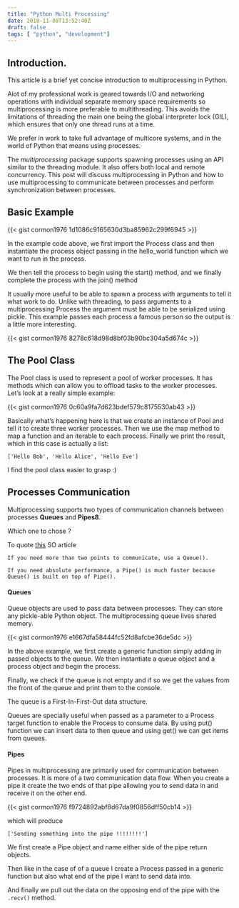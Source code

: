 ```yaml
---
title: "Python Multi Processing"
date: 2018-11-08T13:52:40Z
draft: false
tags: [ "python", "development"]
---
```


## Introduction.

This article is a brief yet concise introduction to multiprocessing in Python.

Alot of my professional work is geared towards I/O and networking operations with individual separate memory space requirements so  multiprocessing is more preferable to multithreading. This avoids the limitations of threading the main one being the global interpreter lock (GIL), which ensures that only one thread runs at a time. 

We prefer in work to take full advantage of  multicore systems, and in the world of Python that means using processes.

The _multiprocessing_ package supports spawning processes using an API similar to the threading module. It also offers both local and remote concurrency. This post will discuss multiprocessing in Python and how to use multiprocessing to communicate between processes and perform synchronization between processes.

## Basic Example

{{< gist cormon1976 1d1086c9165630d3ba85962c299f6945 >}}


In the example code above, we first import the Process class and then instantiate the process object passing in the hello_world function which we want to run in the process.

We then tell the process to begin using the start() method, and we finally complete the process with the join() method

It usually more useful to be able to spawn a process with arguments to tell it what work to do. Unlike with threading, to pass arguments to a multiprocessing Process the argument must be able to be serialized using pickle. This example passes each process  a famous person so the output is a little more interesting.


{{< gist cormon1976 8278c618d98d8bf03b90bc304a5d674c >}} 


## The Pool Class

The Pool class is used to represent a pool of worker processes. It has methods which can allow you to offload tasks to the worker processes. Let’s look at a really simple example:

{{< gist cormon1976 0c60a9fa7d623bdef579c8175530ab43 >}} 

Basically what’s happening here is that we create an instance of Pool and tell it to create three worker processes. Then we use the map method to map a function and an iterable to each process. Finally we print the result, which in this case is actually a list:

`['Hello Bob', 'Hello Alice', 'Hello Eve']`

I find the pool class easier to grasp :)

## Processes Communication

Multiprocessing supports two types of communication channels between processes **Queues** and **Pipes8**.

Which one to chose ?

To quote [this](https://stackoverflow.com/questions/8463008/python-multiprocessing-pipe-vs-queue) SO article 


`If you need more than two points to communicate, use a Queue().`

`If you need absolute performance, a Pipe() is much faster because Queue() is built on top of Pipe().`


#### Queues

Queue objects are used to pass data between processes. They can store any pickle-able Python object. The multiprocessing queue lives shared memory.

{{< gist cormon1976 e1667dfa58444fc52fd8afcbe36de5dc >}} 

In the above example, we first create a generic function simply adding in passed objects to the queue. We then instantiate a queue object and a process object and begin the process.

Finally, we check if the queue is not empty and if so we get the values from the front of the queue and print them to the console.

The queue is a First-In-First-Out data structure. 

Queues are specially useful when passed as a parameter to a Process target function to enable the Process to consume data. By using put() function we can insert data to then queue and using get() we can get items from queues. 

#### Pipes

Pipes in multiprocessing are primarily used for communication between processes. It is more of a two communication data flow. When you create a pipe it create the two ends of that pipe allowing you to send data in and receive it on the other end.

{{< gist cormon1976 f9724892abf8d67da9f0856dff50cb14 >}} 

which will produce 

`['Sending something into the pipe !!!!!!!!']`

We first create a Pipe object and name either side of the pipe return objects.

Then like in the case of of a queue I create a Process passed in a generic function but also what end of the pipe I want to send data into. 

And finally we pull out the data on the opposing end of the pipe with the `.recv()` method.